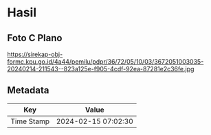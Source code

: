 # Hasil

## Foto C Plano

https://sirekap-obj-formc.kpu.go.id/4a44/pemilu/pdpr/36/72/05/10/03/3672051003035-20240214-211543--823a125e-f905-4cdf-92ea-87281e2c36fe.jpg


## Metadata

| Key        | Value               |
| ---------- | ------------------- |
| Time Stamp | 2024-02-15 07:02:30 |



